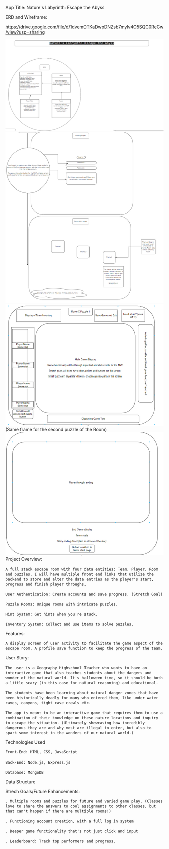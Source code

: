 App Title: Nature's Labyrinth: Escape the Abyss

ERD and Wireframe: 

https://drive.google.com/file/d/1dvem0TKaDwpDNZsb7mylv4O5SQC0ReCw/view?usp=sharing

![alt text](image.png)
![alt text](image-1.png)
![alt text](image-2.png) (Same frame for the second puzzle of the Room)
![alt text](image-3.png)
Project Overview:

    A full stack escape room with four data entities: Team, Player, Room and puzzles. I will have multiple front end links that utilize the backend to store and alter the data entries as the player's start, progress and finish player throughs.

    User Authentication: Create accounts and save progress. (Stretch Goal)

    Puzzle Rooms: Unique rooms with intricate puzzles.

    Hint System: Get hints when you're stuck.

    Inventory System: Collect and use items to solve puzzles.

Features:

    A display screen of user activity to facilitate the game aspect of the escape room. A profile save function to keep the progress of the team. 

User Story:

    The user is a Geography Highschool Teacher who wants to have an interactive game that also teaches students about the dangers and wonder of the natural world. It's halloween time, so it should be both a little scary (in this case for natural reasoning) and educational. 
    
    The students have been learning about natural danger zones that have been historically deadly for many who entered them, like under water caves, canyons, tight cave crawls etc. 
    
    The app is meant to be an interactive game that requires them to use a combination of their knowledge on these nature locations and inquiry to escape the situation. (Ultimately showcasing how incredibly dangerous they are and why most are illegal to enter, but also to spark some interest in the wonders of our natural world.)

Technologies Used

    Front-End: HTML, CSS, JavaScript

    Back-End: Node.js, Express.js

    Database: MongoDB 

Data Structure

Strech Goals/Future Enhancements:

    . Multiple rooms and puzzles for future and varied game play. (Classes love to share the answers to cool assignments to other classes, but that can't happen if there are multiple rooms!)

    . Functioning account creation, with a full log in system

    . Deeper game functionality that's not just click and input

    . Leaderboard: Track top performers and progress.
